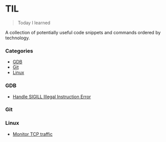 # TIL

> Today I learned

A collection of potentially useful code snippets and commands ordered by technology.  

### Categories

* [GDB](#gdb)
* [Git](#git)
* [Linux](#linux)



### GDB

- [Handle SIGILL Illegal Instruction Error](gdb/handle-sigill-illegal-instruction-error.md)


### Git 

### Linux 
- [Monitor TCP traffic](linux/monitor-tcp-traffic.md)
